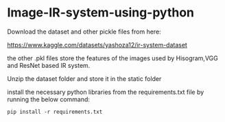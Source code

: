 # Image-IR-system-using-python

Download the dataset and other pickle files from here:

https://www.kaggle.com/datasets/yashoza12/ir-system-dataset

the other .pkl files store the features of the images used by Hisogram,VGG and ResNet based IR system.

Unzip the dataset folder and store it in the static folder 

install the necessary python libraries from the requirements.txt file by running the below command:

`pip install -r requirements.txt`
